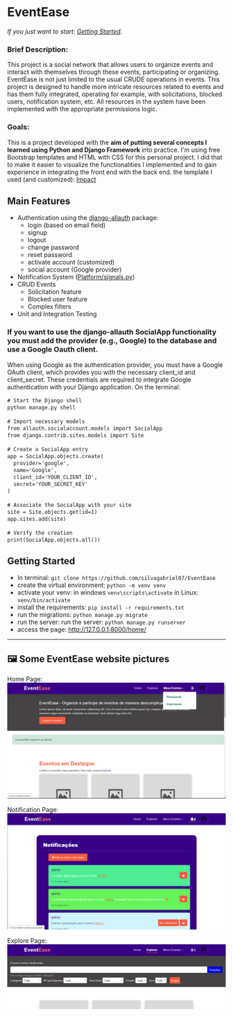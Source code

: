 # EventEase
_If you just want to start: [Getting Started](https://github.com/silvagabriel07/EventEase#getting-started)._
### Brief Description: 
This project is a social network that allows users to organize events and interact with themselves through these events, participating or organizing. EventEase is not just limited to the usual CRUDE operations in events. This project is designed to handle more intricate resources related to events and has them fully integrated, operating for example, with solicitations, blocked users, notification system, etc. All resources in the system have been implemented with the appropriate permissions logic.
### Goals: 
This is a project developed with the **aim of putting several concepts I learned using Python and Django Framework** into practice.
I'm using free Bootstrap templates and HTML with CSS for this personal project. I did that to make it easier to visualize the functionalities I implemented and to gain experience in integrating the front end with the back end.
the template I used (and customized): [Impact](https://bootstrapmade.com/impact-bootstrap-business-website-template/)

## Main Features 
- Authentication using the [django-allauth](https://django-allauth.readthedocs.io/en/latest/index.html![image](https://github.com/silvagabriel07/EventEase/assets/126366191/3fec501c-637c-44cd-b285-d394724e37b9)
) package:
  - login (based on email field)
  - signup
  - logout
  - change password
  - reset password
  - activate account (customized)
  - social account (Google provider)
- Notification System ([Platform/signals.py](Platform/signals.py))
- CRUD Events
  - Solicitation feature
  - Blocked user feature
  - Complex filters
- Unit and Integration Testing

### If you want to use the django-allauth SocialApp functionality you must add the provider (e.g., Google) to the database and use a Google Oauth client.
When using Google as the authentication provider, you must have a Google OAuth client, which provides you with the necessary client_id and client_secret. These credentials are required to integrate Google authentication with your Django application.
On the terminal:
  ```
# Start the Django shell
python manage.py shell

# Import necessary models
from allauth.socialaccount.models import SocialApp
from django.contrib.sites.models import Site

# Create a SocialApp entry
app = SocialApp.objects.create(
    provider='google',
    name='Google',
    client_id='YOUR_CLIENT_ID',
    secret='YOUR_SECRET_KEY'
)

# Associate the SocialApp with your site
site = Site.objects.get(id=1)
app.sites.add(site)

# Verify the creation
print(SocialApp.objects.all())
```

## Getting Started
- In terminal: `git clone https://github.com/silvagabriel07/EventEase`
- create the virtual environment: `python -m venv venv`
- activate your venv: in windows `venv\scripts\activate` in Linux: `venv/bin/activate`
- install the requirements: `pip install -r requirements.txt`
- run the migrations: `python manage.py migrate`
- run the server: run the server: `python manage.py runserver`
- access the page: http://127.0.0.1:8000/home/
---

## :framed_picture: Some EventEase website pictures  
Home Page:
![Home Page](https://github.com/silvagabriel07/EventEase/blob/main/project_screenshots/Captura%20de%20tela%202023-10-28%20182622.png)

Notification Page: 
![Notification Page](https://github.com/silvagabriel07/EventEase/blob/main/project_screenshots/Captura%20de%20tela%202023-10-28%20194305.png)

Explore Page:
![Explore Page](https://github.com/silvagabriel07/EventEase/blob/main/project_screenshots/Captura%20de%20tela%202023-10-28%20193813.png)
